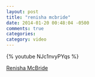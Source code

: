 ```yaml
---
layout: post
title: "renisha mcbride"
date: 2014-01-20 00:48:04 -0500
comments: true
categories: 
category: video
---
```

{% youtube NJc1nvyPYqs %}

[Renisha McBride](http://www.mediamakechange.org/blog/2013/tracing-the-impact-of-online-activism-in-the-renisha-mcbride-case)